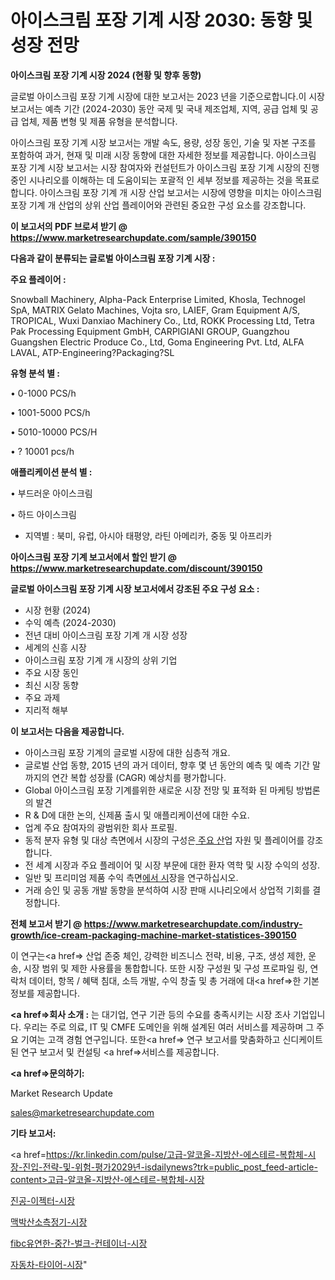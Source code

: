 # 아이스크림 포장 기계 시장 2030: 동향 및 성장 전망

<strong>아이스크림 포장 기계 시장 2024 (현황 및 향후 동향)</strong>

글로벌 아이스크림 포장 기계 시장에 대한 보고서는 2023 년을 기준으로합니다.이 시장 보고서는 예측 기간 (2024-2030) 동안 국제 및 국내 제조업체, 지역, 공급 업체 및 공급 업체, 제품 변형 및 제품 유형을 분석합니다.

아이스크림 포장 기계 시장 보고서는 개발 속도, 용량, 성장 동인, 기술 및 자본 구조를 포함하여 과거, 현재 및 미래 시장 동향에 대한 자세한 정보를 제공합니다. 아이스크림 포장 기계 시장 보고서는 시장 참여자와 컨설턴트가 아이스크림 포장 기계 시장의 진행중인 시나리오를 이해하는 데 도움이되는 포괄적 인 세부 정보를 제공하는 것을 목표로합니다. 아이스크림 포장 기계 개 시장 산업 보고서는 시장에 영향을 미치는 아이스크림 포장 기계 개 산업의 상위 산업 플레이어와 관련된 중요한 구성 요소를 강조합니다.



<strong>이 보고서의 PDF 브로셔 받기 @ <a href=https://www.marketresearchupdate.com/sample/390150>https://www.marketresearchupdate.com/sample/390150</a></strong>



<strong>다음과 같이 분류되는 글로벌 아이스크림 포장 기계 시장 :</strong>



<strong>주요 플레이어 :</strong>

Snowball Machinery, Alpha-Pack Enterprise Limited, Khosla, Technogel SpA, MATRIX Gelato Machines, Vojta sro, LAIEF, Gram Equipment A/S, TROPICAL, Wuxi Danxiao Machinery Co., Ltd, ROKK Processing Ltd, Tetra Pak Processing Equipment GmbH, CARPIGIANI GROUP, Guangzhou Guangshen Electric Produce Co., Ltd, Goma Engineering Pvt. Ltd, ALFA LAVAL, ATP-Engineering?Packaging?SL



<strong>유형 분석 별 :</strong>

• 0-1000 PCS/h

• 1001-5000 PCS/h

• 5010-10000 PCS/H

• ? 10001 pcs/h



<strong>애플리케이션 분석 별 :</strong>

• 부드러운 아이스크림

• 하드 아이스크림

<ul>
  <li>지역별 : 북미, 유럽, 아시아 태평양, 라틴 아메리카, 중동 및 아프리카</li>
</ul>


<strong>아이스크림 포장 기계 보고서에서 할인 받기 @ <a href=https://www.marketresearchupdate.com/discount/390150>https://www.marketresearchupdate.com/discount/390150</a></strong>



<strong>글로벌 아이스크림 포장 기계 시장 보고서에서 강조된 주요 구성 요소 :</strong>
<ul>
  <li>시장 현황 (2024)</li>
  <li>수익 예측 (2024-2030)</li>
  <li>전년 대비 아이스크림 포장 기계 개 시장 성장</li>
  <li>세계의 신흥 시장</li>
  <li>아이스크림 포장 기계 개 시장의 상위 기업</li>
  <li>주요 시장 동인</li>
  <li>최신 시장 동향</li>
  <li>주요 과제</li>
  <li>지리적 해부</li>
</ul>


<strong>이 보고서는 다음을 제공합니다.</strong>
<ul>
  <li>아이스크림 포장 기계의 글로벌 시장에 대한 심층적 개요.</li>
  <li>글로벌 산업 동향, 2015 년의 과거 데이터, 향후 몇 년 동안의 예측 및 예측 기간 말까지의 연간 복합 성장률 (CAGR) 예상치를 평가합니다.</li>
  <li>Global 아이스크림 포장 기계를위한 새로운 시장 전망 및 표적화 된 마케팅 방법론의 발견</li>
  <li>R &amp; D에 대한 논의, 신제품 출시 및 애플리케이션에 대한 수요.</li>
  <li>업계 주요 참여자의 광범위한 회사 프로필.</li>
  <li>동적 분자 유형 및 대상 측면에서 시장의 구성은<a href=> 주요 산</a>업 자원 및 플레이어를 강조합니다.</li>
  <li>전 세계 시장과 주요 플레이어 및 시장 부문에 대한 환자 역학 및 시장 수익의 성장.</li>
  <li>일반 및 프리미엄 제품 수익 측면<a href=>에서 시</a>장을 연구하십시오.</li>
  <li>거래 승인 및 공동 개발 동향을 분석하여 시장 판매 시나리오에서 상업적 기회를 결정합니다.</li>
</ul>



<strong>전체 보고서 받기 @ <a href=https://www.marketresearchupdate.com/industry-growth/ice-cream-packaging-machine-market-statistices-390150>https://www.marketresearchupdate.com/industry-growth/ice-cream-packaging-machine-market-statistices-390150</a></strong>

이 연구는<a href=> 산업 존중</a> 체인, 강력한 비즈니스 전략, 비용, 구조, 생성 제한, 운송, 시장 범위 및 제한 사용률을 통합합니다. 또한 시장 구성원 및 구성 프로파일 링, 연락처 데이터, 항목 / 혜택 침대, 소득 개발, 수익 창출 및 총 거래에 대<a href=>한 기본 </a>정보를 제공합니다.



<strong><a href=>회사 소</a>개 :</strong>
는 대기업, 연구 기관 등의 수요를 충족시키는 시장 조사 기업입니다. 우리는 주로 의료, IT 및 CMFE 도메인을 위해 설계된 여러 서비스를 제공하며 그 주요 기여는 고객 경험 연구입니다. 또한<a href=> 연구 보</a>고서를 맞춤화하고 신디케이트 된 연구 보고서 및 컨설팅 <a href=>서비스</a>를 제공합니다.



<strong><a href=>문의하기:</a></strong>

Market Research Update

sales@marketresearchupdate.com



<strong>기타 보고서:</strong>

<a href=https://kr.linkedin.com/pulse/고급-알코올-지방산-에스테르-복합체-시장-진입-전략-및-위험-평가2029년-isdailynews?trk=public_post_feed-article-content>고급-알코올-지방산-에스테르-복합체-시장</a>

<a href=https://www.linkedin.com/pulse/진공-이젝터-시장-세분화-연구-및-목표-고객2029년-market-matrix-musings-analysis/>진공-이젝터-시장</a>

<a href=https://www.linkedin.com/pulse/맥박산소측정기-시장-세분화-연구-및-목표-고객2029년-market-matrix-musings-analysis-c7ttf/>맥박산소측정기-시장</a>

<a href=https://www.linkedin.com/pulse/fibc유연한-중간-벌크-컨테이너-시장-진입-전략-및-위험-평가2029년-echff/>fibc유연한-중간-벌크-컨테이너-시장</a>

<a href=https://www.linkedin.com/pulse/자동차-타이어-시장-현재-및-미래-성장-2030-analytics-avenue-adventures-24-ana-m3bic/>자동차-타이어-시장</a>"
